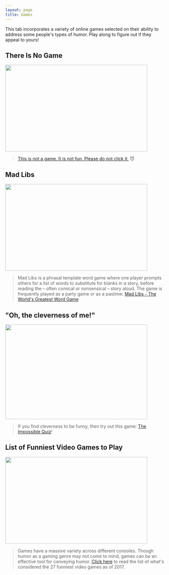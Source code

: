 ```yaml
---
layout: page
title: Games
---
```


<p class="message">
  This tab incorporates a variety of online games selected on their ability to address some people's types of humor. Play along to figure out if they appeal to yours!
</p>

## There Is No Game
<a href="http://www.coolmath-games.com/0-there-is-no-game"><img src="https://actamu.github.io/laughing-aggies/public/images/there_is_no_game.jpg" height="275" width="450" ></a>
> [This is not a game. It is not fun. Please do not click it.](http://www.coolmath-games.com/0-there-is-no-game) :smiling_imp:

## Mad Libs
<a href="http://www.madtakes.com/"><img src="https://actamu.github.io/laughing-aggies/public/images/madlibs.jpg" height="275" width="450" ></a>
> Mad Libs is a phrasal template word game where one player prompts others for a list of words to substitute for blanks in a story, before reading the – often comical or nonsensical – story aloud. The game is frequently played as a party game or as a pastime: [Mad Libs - The World's Greatest Word Game](http://www.madtakes.com/)

## "Oh, the cleverness of me!"
<a href="http://www.agame.com/game/the-impossible-quiz"><img src="https://actamu.github.io/laughing-aggies/public/images/the-impossible-quiz.png" height="300" width="450" ></a>
> If you find cleverness to be funny, then try out this game: [The Impossible Quiz](http://www.agame.com/game/the-impossible-quiz)!

## List of Funniest Video Games to Play
<a href="https://www.theguardian.com/technology/2017/sep/07/the-27-funniest-video-games-of-all-time-hitman-grand-theft-auto"><img src="https://actamu.github.io/laughing-aggies/public/images/goat-simulator.png" height="275" width="450" ></a>
> Games have a massive variety across different consoles. Though humor as a gaming genre may not come to mind, games can be an effective tool for conveying humor. [Click here](https://www.theguardian.com/technology/2017/sep/07/the-27-funniest-video-games-of-all-time-hitman-grand-theft-auto) to read the list of what's considered the 27 funniest video games as of 2017.
